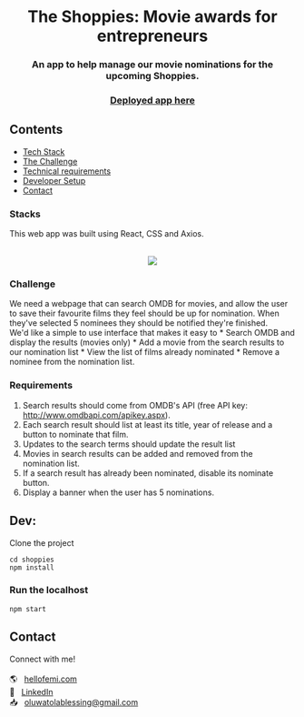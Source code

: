 <h1 align="center">
  The Shoppies: Movie awards for entrepreneurs
</h1>

<h3 align="center">
  An app to help manage our movie nominations for the upcoming Shoppies.
</h3>
<h3 align="center">
  <a href="https://femi-shoppies.netlify.app">Deployed app here</a>
</h3>

## Contents
- [Tech Stack](#Stacks)
- [The Challenge](#Challenge)
- [Technical requirements](#Requirements)
- [Developer Setup](#Dev)
- [Contact](#Contact)


### Stacks 

This web app was built using React, CSS and Axios. 

<br>
<div align="center">
<img src="readme_assets/Shoppies-store-intro.gif">
</div>

### Challenge

We need a webpage that can search OMDB for movies, and allow the user to save their favourite films they feel should be up for nomination. When they've selected 5 nominees they should be notified they're finished.
<br>
We'd like a simple to use interface that makes it easy to
    * Search OMDB and display the results (movies only)
    * Add a movie from the search results to our nomination list
    * View the list of films already nominated
    * Remove a nominee from the nomination list.

### Requirements
1. Search results should come from OMDB's API (free API key: http://www.omdbapi.com/apikey.aspx).
2. Each search result should list at least its title, year of release and a button to nominate that film.
3. Updates to the search terms should update the result list
4. Movies in search results can be added and removed from the nomination list.
5. If a search result has already been nominated, disable its nominate button.
6. Display a banner when the user has 5 nominations.


## Dev:

Clone the project

```
cd shoppies
npm install
```
### Run the localhost
```
npm start
```

## Contact
Connect with me!<br>
<br>:earth_americas: &nbsp; [hellofemi.com](https://hellofemi.com/)
<br>:necktie: &nbsp; [LinkedIn](https://www.linkedin.com/in/oluwafemi-oluwatola/)
<br>:inbox_tray: &nbsp; oluwatolablessing@gmail.com <br>
